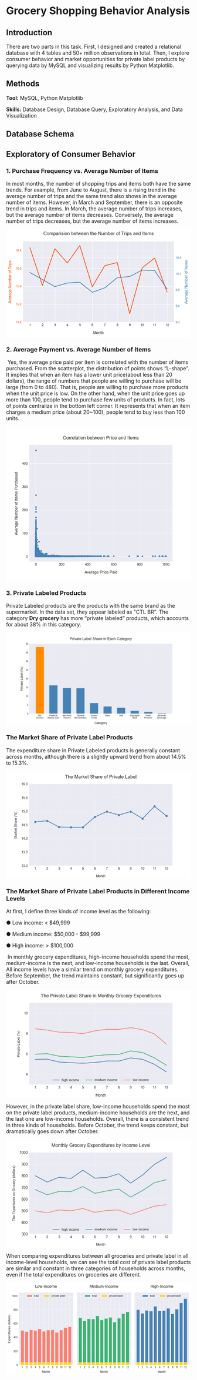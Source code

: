 # Grocery Shopping Behavior Analysis



## Introduction

There are two parts in this task. First, I designed and created a relational database with 4 tables and 50+ million observations in total. Then, I explore consumer behavior and market opportunities for private label products by querying data by MySQL and visualizing results by Python Matplotlib.



## Methods

**Tool:** MySQL, Python Matplotlib

**Skills:** Database Design, Database Query, Exploratory Analysis, and Data Visualization



## Database Schema





## Exploratory of Consumer Behavior



### 1. Purchase Frequency vs. Average Number of Items

In most months, the number of shopping trips and items both have the same trends. For example, from June to August, there is a rising trend in the average number of trips and the same trend also shows in the average number of items. However, in March and September, there is an opposite trend in trips and items. In March, the average number of trips increases, but the average number of items decreases. Conversely, the average number of trips decreases, but the average number of items increases. 

<p align="center">	
	<img align="middle" src="images/3-1.png">
</p>



### 2. Average Payment vs. Average Number of Items

​      Yes, the average price paid per item is correlated with the number of items purchased. From the scatterplot, the distribution of points shows “L-shape”. It implies that when an item has a lower unit price(about less than 20 dollars), the range of numbers that people are willing to purchase will be large (from 0 to 480). That is, people are willing to purchase more products when the unit price is low. On the other hand, when the unit price goes up more than 100, people tend to purchase few units of products. In fact, lots of points centralize in the bottom left corner. It represents that when an item charges a medium price (about 20~100), people tend to buy less than 100 units.

<p align="center">	
	<img align="middle" src="images/3-2.png">
</p>



### 3. Private Labeled Products

Private Labeled products are the products with the same brand as the supermarket. In the data set, they appear labeled as "CTL BR". The category **Dry grocery** has more “private labeled” products, which accounts for about 38% in this category.



<p align="center">	
	<img align="middle" src="images/3-3-i.png">
</p>



### The Market Share of Private Label Products

The expenditure share in Private Labeled products is generally constant across months, although there is a slightly upward trend from about 14.5% to 15.3%.

<p align="center">	
	<img align="middle" src="images/3-3-ii.png">
</p>



### The Market Share of Private Label Products in Different Income Levels

At first, I define three kinds of income level as the following:

●   Low income: < \$49,999

●   Medium income: \$50,000 - ​\$99,999 

●   High income: > \$100,000

​      In monthly grocery expenditures, high-income households spend the most, medium-income is the next, and low-income households is the last. Overall, All income levels have a similar trend on monthly grocery expenditures. Before September, the trend maintains constant, but significantly goes up after October. 

<p align="center">	
	<img align="middle" src="images/3-3-iii-(1).png">
</p>

However, in the private label share, low-income households spend the most on the private label products, medium-income households are the next, and the last one are low-income households. Overall, there is a consistent trend in three kinds of households. Before October, the trend keeps constant, but dramatically goes down after October.

<p align="center">	
	<img align="middle" src="images/3-3-iii-(2).png">
</p>

When comparing expenditures between all groceries and private label in all income-level households, we can see the total cost of private label products are similar and constant in three categories of households across months, even if the total expenditures on groceries are different.

<p align="center">	
	<img align="middle" src="images/3-3-iii-(3).png">
</p>

 

 